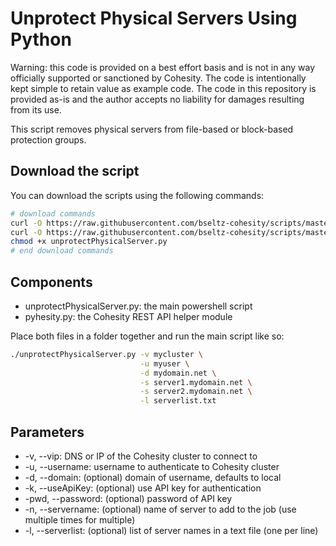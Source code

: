 # Unprotect Physical Servers Using Python

Warning: this code is provided on a best effort basis and is not in any way officially supported or sanctioned by Cohesity. The code is intentionally kept simple to retain value as example code. The code in this repository is provided as-is and the author accepts no liability for damages resulting from its use.

This script removes physical servers from file-based or block-based protection groups.

## Download the script

You can download the scripts using the following commands:

```bash
# download commands
curl -O https://raw.githubusercontent.com/bseltz-cohesity/scripts/master/python/unprotectPhysicalServer/unprotectPhysicalServer.py
curl -O https://raw.githubusercontent.com/bseltz-cohesity/scripts/master/python/pyhesity.py
chmod +x unprotectPhysicalServer.py
# end download commands
```

## Components

* unprotectPhysicalServer.py: the main powershell script
* pyhesity.py: the Cohesity REST API helper module

Place both files in a folder together and run the main script like so:

```bash
./unprotectPhysicalServer.py -v mycluster \
                             -u myuser \
                             -d mydomain.net \
                             -s server1.mydomain.net \
                             -s server2.mydomain.net \
                             -l serverlist.txt
```

## Parameters

* -v, --vip: DNS or IP of the Cohesity cluster to connect to
* -u, --username: username to authenticate to Cohesity cluster
* -d, --domain: (optional) domain of username, defaults to local
* -k, --useApiKey: (optional) use API key for authentication
* -pwd, --password: (optional) password of API key
* -n, --servername: (optional) name of server to add to the job (use multiple times for multiple)
* -l, --serverlist: (optional) list of server names in a text file (one per line)
